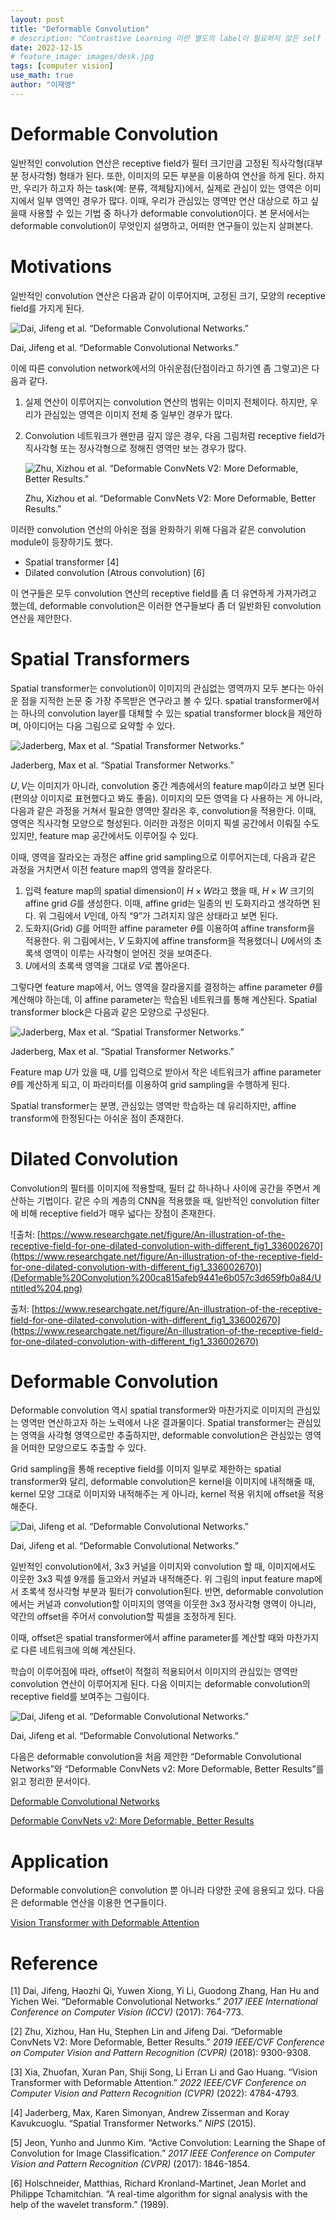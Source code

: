 ```yaml
---
layout: post
title: "Deformable Convolution"
# description: "Contrastive Learning 이란 별도의 label이 필요하지 않은 self supervised learning 방법이다."
date: 2022-12-15
# feature_image: images/desk.jpg 
tags: [computer vision]
use_math: true
author: "이재영"
---
```


# Deformable Convolution

일반적인 convolution 연산은 receptive field가 필터 크기만큼 고정된 직사각형(대부분 정사각형) 형태가 된다. 또한, 이미지의 모든 부분을 이용하여 연산을 하게 된다. 하지만, 우리가 하고자 하는 task(예: 분류, 객체탐지)에서, 실제로 관심이 있는 영역은 이미지에서 일부 영역인 경우가 많다. 이때, 우리가 관심있는 영역만 연산 대상으로 하고 싶을때 사용할 수 있는 기법 중 하나가 deformable convolution이다. 본 문서에서는 deformable convolution이 무엇인지 설명하고, 어떠한 연구들이 있는지 살펴본다.

# Motivations

일반적인 convolution 연산은 다음과 같이 이루어지며, 고정된 크기, 모양의 receptive field를 가지게 된다.

![Dai, Jifeng et al. “Deformable Convolutional Networks.”](resources/2022-12-15-seminar-03/Untitled.png)

Dai, Jifeng et al. “Deformable Convolutional Networks.”

이에 따른 convolution network에서의 아쉬운점(단점이라고 하기엔 좀 그렇고)은 다음과 같다.

1. 실제 연산이 이루어지는 convolution 연산의 범위는 이미지 전체이다. 하지만, 우리가 관심있는 영역은 이미지 전체 중 일부인 경우가 많다.

2. Convolution 네트워크가 왠만큼 깊지 않은 경우, 다음 그림처럼 receptive field가 직사각형 또는 정사각형으로 정해진 영역만 보는 경우가 많다.

   ![Zhu, Xizhou et al. “Deformable ConvNets V2: More Deformable, Better Results.”](resources/2022-12-15-seminar-03/Untitled%201.png)

   Zhu, Xizhou et al. “Deformable ConvNets V2: More Deformable, Better Results.”

이러한 convolution 연산의 아쉬운 점을 완화하기 위해 다음과 같은 convolution module이 등장하기도 했다.

- Spatial transformer [4]
- Dilated convolution (Atrous convolution) [6]

이 연구들은 모두 convolution 연산의 receptive field를 좀 더 유연하게 가져가려고 했는데, deformable convolution은 이러한 연구들보다 좀 더 일반화된 convolution 연산을 제안한다.

# Spatial Transformers

Spatial transformer는 convolution이 이미지의 관심없는 영역까지 모두 본다는 아쉬운 점을 지적한 논문 중 가장 주목받은 연구라고 볼 수 있다. spatial transformer에서는 하나의 convolution layer를 대체할 수 있는 spatial transformer block을 제안하며, 아이디어는 다음 그림으로 요약할 수 있다.

![Jaderberg, Max et al. “Spatial Transformer Networks.”](resources/2022-12-15-seminar-03/Untitled%202.png)

Jaderberg, Max et al. “Spatial Transformer Networks.”

$U, V$는 이미지가 아니라, convolution 중간 계층에서의 feature map이라고 보면 된다(편의상 이미지로 표현했다고 봐도 좋음). 이미지의 모든 영역을 다 사용하는 게 아니라, 다음과 같은 과정을 거쳐서 필요한 영역만 잘라온 후, convolution을 적용한다. 이때, 영역은 직사각형 모양으로 형성된다. 이러한 과정은 이미지 픽셀 공간에서 이뤄질 수도 있지만, feature map 공간에서도 이루어질 수 있다.

이때, 영역을 잘라오는 과정은 affine grid sampling으로 이루어지는데, 다음과 같은 과정을 거치면서 이전 feature map의 영역을 잘라온다.

1. 입력 feature map의 spatial dimension이 $H \times W$라고 했을 때, $H \times W$ 크기의 affine grid $G$를 생성한다. 이때, affine grid는 일종의 빈 도화지라고 생각하면 된다. 위 그림에서 $V$인데, 아직 “9”가 그려지지 않은 상태라고 보면 된다.
2. 도화지(Grid) $G$를 어떠한 affine parameter $\theta$를 이용하여 affine transform을 적용한다. 위 그림에서는, $V$ 도화지에 affine transform을 적용했더니 $U$에서의 초록색 영역이 이루는 사각형이 얻어진 것을 보여준다.
3. $U$에서의 초록색 영역을 그대로 $V$로 뽑아온다.

그렇다면 feature map에서, 어느 영역을 잘라올지를 결정하는 affine parameter $\theta$를 계산해야 하는데, 이 affine parameter는 학습된 네트워크를 통해 계산된다. Spatial transformer block은 다음과 같은 모양으로 구성된다.

![Jaderberg, Max et al. “Spatial Transformer Networks.”](resources/2022-12-15-seminar-03/Untitled%203.png)

Jaderberg, Max et al. “Spatial Transformer Networks.”

Feature map $U$가 있을 때, $U$를 입력으로 받아서 작은 네트워크가 affine parameter $\theta$를 계산하게 되고, 이 파라미터를 이용하여 grid sampling을 수행하게 된다.

Spatial transformer는 분명, 관심있는 영역만 학습하는 데 유리하지만, affine transform에 한정된다는 아쉬운 점이 존재한다.

# Dilated Convolution

Convolution의 필터를 이미지에 적용할때, 필터 값 하나하나 사이에 공간을 주면서 계산하는 기법이다. 같은 수의 계층의 CNN을 적용했을 때, 일반적인 convolution filter에 비해 receptive field가 매우 넓다는 장점이 존재한다.

![출처: [https://www.researchgate.net/figure/An-illustration-of-the-receptive-field-for-one-dilated-convolution-with-different_fig1_336002670](https://www.researchgate.net/figure/An-illustration-of-the-receptive-field-for-one-dilated-convolution-with-different_fig1_336002670)](Deformable%20Convolution%200ca815afeb9441e6b057c3d659fb0a84/Untitled%204.png)

출처: [https://www.researchgate.net/figure/An-illustration-of-the-receptive-field-for-one-dilated-convolution-with-different_fig1_336002670](https://www.researchgate.net/figure/An-illustration-of-the-receptive-field-for-one-dilated-convolution-with-different_fig1_336002670)

# Deformable Convolution

Deformable convolution 역시 spatial transformer와 마찬가지로 이미지의 관심있는 영역만 연산하고자 하는 노력에서 나온 결과물이다. Spatial transformer는 관심있는 영역을 사각형 영역으로만 추출하지만, deformable convolution은 관심있는 영역을 어떠한 모양으로도 추출할 수 있다.

Grid sampling을 통해 receptive field를 이미지 일부로 제한하는 spatial transformer와 달리, deformable convolution은 kernel을 이미지에 내적해줄 때, kernel 모양 그대로 이미지와 내적해주는 게 아니라, kernel 적용 위치에 offset을 적용해준다.

![Dai, Jifeng et al. “Deformable Convolutional Networks.”](resources/2022-12-15-seminar-03/Untitled%205.png)

Dai, Jifeng et al. “Deformable Convolutional Networks.”

일반적인 convolution에서, 3x3 커널을 이미지와 convolution 할 때, 이미지에서도 이웃한 3x3 픽셀 9개를 들고와서 커널과 내적해준다. 위 그림의 input feature map에서 초록색 정사각형 부분과 필터가 convolution된다. 반면, deformable convolution에서는 커널과 convolution할 이미지의 영역을 이웃한 3x3 정사각형 영역이 아니라, 약간의 offset을 주어서 convolution할 픽셀을 조정하게 된다.

이때, offset은 spatial transformer에서 affine parameter를 계산할 때와 마찬가지로 다른 네트워크에 의해 계산된다.

학습이 이루어짐에 따라, offset이 적절히 적용되어서 이미지의 관심있는 영역만 convolution 연산이 이루어지게 된다. 다음 이미지는 deformable convolution의 receptive field를 보여주는 그림이다.

![Dai, Jifeng et al. “Deformable Convolutional Networks.”](resources/2022-12-15-seminar-03/Untitled%206.png)

Dai, Jifeng et al. “Deformable Convolutional Networks.”

다음은 deformable convolution을 처음 제안한 “Deformable Convolutional Networks”와 “Deformable ConvNets v2: More Deformable, Better Results”를 읽고 정리한 문서이다.

[Deformable Convolutional Networks](https://wayexists.notion.site/Deformable-Convolutional-Networks-72fc11852d4a4001b62e15af56c7d111)

[Deformable ConvNets v2: More Deformable, Better Results](https://wayexists.notion.site/Deformable-ConvNets-v2-More-Deformable-Better-Results-5bb88e616ff64f73a7e5037447688eb0)

# Application

Deformable convolution은 convolution 뿐 아니라 다양한 곳에 응용되고 있다. 다음은 deformable 연산을 이용한 연구들이다.

[Vision Transformer with Deformable Attention](https://wayexists.notion.site/Vision-Transformer-with-Deformable-Attention-68b039a052a848e398e5361f64f2e940)

# Reference

[1] Dai, Jifeng, Haozhi Qi, Yuwen Xiong, Yi Li, Guodong Zhang, Han Hu and Yichen Wei. “Deformable Convolutional Networks.” *2017 IEEE International Conference on Computer Vision (ICCV)* (2017): 764-773.

[2] Zhu, Xizhou, Han Hu, Stephen Lin and Jifeng Dai. “Deformable ConvNets V2: More Deformable, Better Results.” *2019 IEEE/CVF Conference on Computer Vision and Pattern Recognition (CVPR)* (2018): 9300-9308.

[3] Xia, Zhuofan, Xuran Pan, Shiji Song, Li Erran Li and Gao Huang. “Vision Transformer with Deformable Attention.” *2022 IEEE/CVF Conference on Computer Vision and Pattern Recognition (CVPR)* (2022): 4784-4793.

[4] Jaderberg, Max, Karen Simonyan, Andrew Zisserman and Koray Kavukcuoglu. “Spatial Transformer Networks.” *NIPS* (2015).

[5] Jeon, Yunho and Junmo Kim. “Active Convolution: Learning the Shape of Convolution for Image Classification.” *2017 IEEE Conference on Computer Vision and Pattern Recognition (CVPR)* (2017): 1846-1854.

[6] Holschneider, Matthias, Richard Kronland-Martinet, Jean Morlet and Philippe Tchamitchian. “A real-time algorithm for signal analysis with the help of the wavelet transform.” (1989).
